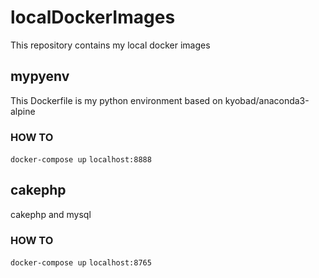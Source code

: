 # localDockerImages
This repository contains my local docker images

## mypyenv
This Dockerfile is my python environment based on kyobad/anaconda3-alpine
### HOW TO
``docker-compose up``
``localhost:8888``

## cakephp
cakephp and mysql
### HOW TO
``docker-compose up``
``localhost:8765``
